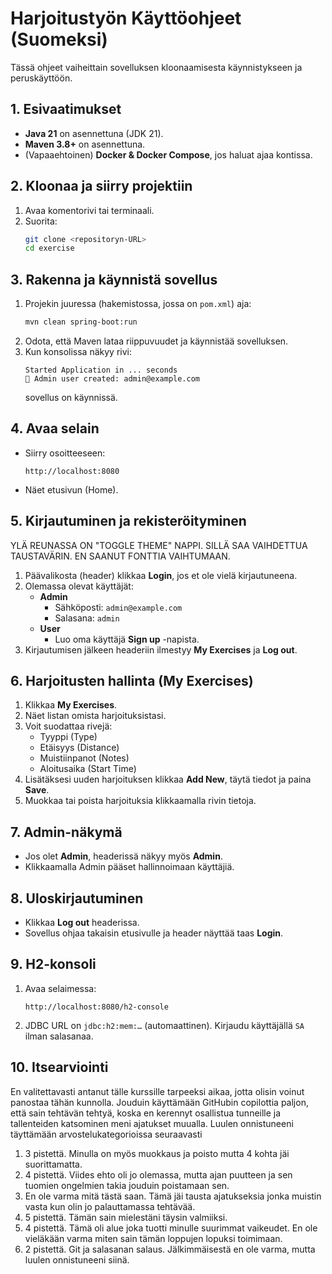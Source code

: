 # Harjoitustyön Käyttöohjeet (Suomeksi)

Tässä ohjeet vaiheittain sovelluksen kloonaamisesta käynnistykseen ja peruskäyttöön.

## 1. Esivaatimukset

- **Java 21** on asennettuna (JDK 21).
- **Maven 3.8+** on asennettuna.
- (Vapaaehtoinen) **Docker & Docker Compose**, jos haluat ajaa kontissa.

## 2. Kloonaa ja siirry projektiin

1. Avaa komentorivi tai terminaali.
2. Suorita:
   ```bash
   git clone <repositoryn-URL>
   cd exercise
   ```

## 3. Rakenna ja käynnistä sovellus

1. Projekin juuressa (hakemistossa, jossa on `pom.xml`) aja:
   ```bash
   mvn clean spring-boot:run
   ```
2. Odota, että Maven lataa riippuvuudet ja käynnistää sovelluksen.
3. Kun konsolissa näkyy rivi:
   ```
   Started Application in ... seconds
   🔐 Admin user created: admin@example.com
   ```
   sovellus on käynnissä.

## 4. Avaa selain

- Siirry osoitteeseen:
  ```
  http://localhost:8080
  ```
- Näet etusivun (Home).

## 5. Kirjautuminen ja rekisteröityminen

YLÄ REUNASSA ON "TOGGLE THEME" NAPPI. SILLÄ SAA VAIHDETTUA TAUSTAVÄRIN. EN SAANUT FONTTIA VAIHTUMAAN.

1. Päävalikosta (header) klikkaa **Login**, jos et ole vielä kirjautuneena.
2. Olemassa olevat käyttäjät:
   - **Admin**
     - Sähköposti: `admin@example.com`
     - Salasana: `admin`
   - **User**
     - Luo oma käyttäjä **Sign up** -napista.
3. Kirjautumisen jälkeen headeriin ilmestyy **My Exercises** ja **Log out**.

## 6. Harjoitusten hallinta (My Exercises)

1. Klikkaa **My Exercises**.
2. Näet listan omista harjoituksistasi.
3. Voit suodattaa rivejä:
   - Tyyppi (Type)
   - Etäisyys (Distance)
   - Muistiinpanot (Notes)
   - Aloitusaika (Start Time)
4. Lisätäksesi uuden harjoituksen klikkaa **Add New**, täytä tiedot ja paina **Save**.
5. Muokkaa tai poista harjoituksia klikkaamalla rivin tietoja.

## 7. Admin-näkymä

- Jos olet **Admin**, headerissä näkyy myös **Admin**.
- Klikkaamalla Admin pääset hallinnoimaan käyttäjiä.

## 8. Uloskirjautuminen

- Klikkaa **Log out** headerissa.
- Sovellus ohjaa takaisin etusivulle ja header näyttää taas **Login**.

## 9. H2-konsoli

1. Avaa selaimessa:
   ```
   http://localhost:8080/h2-console
   ```
2. JDBC URL on `jdbc:h2:mem:…` (automaattinen). Kirjaudu käyttäjällä `SA` ilman salasanaa.

## 10. Itsearviointi
En valitettavasti antanut tälle kurssille tarpeeksi aikaa, jotta olisin voinut panostaa tähän kunnolla. Jouduin käyttämään GitHubin copilottia paljon, että sain tehtävän tehtyä, koska en kerennyt osallistua tunneille ja tallenteiden katsominen meni ajatukset muualla. Luulen onnistuneeni täyttämään arvostelukategorioissa seuraavasti
1. 3 pistettä. Minulla on myös muokkaus ja poisto mutta 4 kohta jäi suorittamatta.
2. 4 pistettä. Viides ehto oli jo olemassa, mutta ajan puutteen ja sen tuomien ongelmien takia jouduin poistamaan sen.
3. En ole varma mitä tästä saan. Tämä jäi tausta ajatukseksia jonka muistin vasta kun olin jo palauttamassa tehtävää.
4. 5 pistettä. Tämän sain mielestäni täysin valmiiksi.
5. 4 pistettä. Tämä oli alue joka tuotti minulle suurimmat vaikeudet. En ole vieläkään varma miten sain tämän loppujen lopuksi toimimaan.
6. 2 pistettä. Git ja salasanan salaus. Jälkimmäisestä en ole varma, mutta luulen onnistuneeni siinä.

